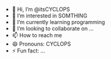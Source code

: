 - 👋 Hi, I’m @itsCYCLOPS
- 👀 I’m interested in SOMTHING
- 🌱 I’m currently learning programming
- 💞️ I’m looking to collaborate on ...
- 📫 How to reach me 
- 😄 Pronouns: CYCLOPS
- ⚡ Fun fact: ...

<!---
itsCYCLOPS/itsCYCLOPS is a ✨ special ✨ repository because its `README.md` (this file) appears on your GitHub profile.
You can click the Preview link to take a look at your changes.
--->
